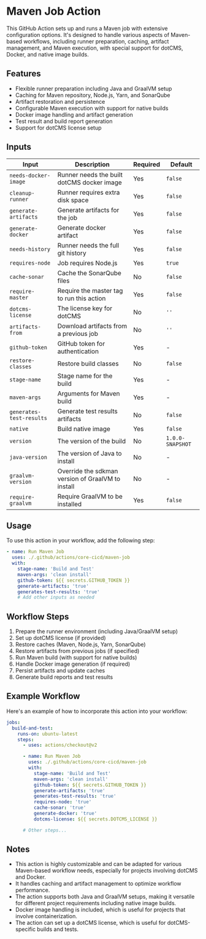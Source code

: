 # Maven Job Action

This GitHub Action sets up and runs a Maven job with extensive configuration options. It's designed to handle various aspects of Maven-based workflows, including runner preparation, caching, artifact management, and Maven execution, with special support for dotCMS, Docker, and native image builds.

## Features

- Flexible runner preparation including Java and GraalVM setup
- Caching for Maven repository, Node.js, Yarn, and SonarQube
- Artifact restoration and persistence
- Configurable Maven execution with support for native builds
- Docker image handling and artifact generation
- Test result and build report generation
- Support for dotCMS license setup

## Inputs

| Input | Description | Required | Default |
|-------|-------------|----------|---------|
| `needs-docker-image` | Runner needs the built dotCMS docker image | Yes | `false` |
| `cleanup-runner` | Runner requires extra disk space | Yes | `false` |
| `generate-artifacts` | Generate artifacts for the job | Yes | `false` |
| `generate-docker` | Generate docker artifact | Yes | `false` |
| `needs-history` | Runner needs the full git history | Yes | `false` |
| `requires-node` | Job requires Node.js | Yes | `true` |
| `cache-sonar` | Cache the SonarQube files | No | `false` |
| `require-master` | Require the master tag to run this action | Yes | `false` |
| `dotcms-license` | The license key for dotCMS | No | `''` |
| `artifacts-from` | Download artifacts from a previous job | No | `''` |
| `github-token` | GitHub token for authentication | Yes | - |
| `restore-classes` | Restore build classes | No | `false` |
| `stage-name` | Stage name for the build | Yes | - |
| `maven-args` | Arguments for Maven build | Yes | - |
| `generates-test-results` | Generate test results artifacts | No | `false` |
| `native` | Build native image | Yes | `false` |
| `version` | The version of the build | No | `1.0.0-SNAPSHOT` |
| `java-version` | The version of Java to install | No | - |
| `graalvm-version` | Override the sdkman version of GraalVM to install | No | - |
| `require-graalvm` | Require GraalVM to be installed | Yes | `false` |

## Usage

To use this action in your workflow, add the following step:

```yaml
- name: Run Maven Job
  uses: ./.github/actions/core-cicd/maven-job
  with:
    stage-name: 'Build and Test'
    maven-args: 'clean install'
    github-token: ${{ secrets.GITHUB_TOKEN }}
    generate-artifacts: 'true'
    generates-test-results: 'true'
    # Add other inputs as needed
```

## Workflow Steps

1. Prepare the runner environment (including Java/GraalVM setup)
2. Set up dotCMS license (if provided)
3. Restore caches (Maven, Node.js, Yarn, SonarQube)
4. Restore artifacts from previous jobs (if specified)
5. Run Maven build (with support for native builds)
6. Handle Docker image generation (if required)
7. Persist artifacts and update caches
8. Generate build reports and test results

## Example Workflow

Here's an example of how to incorporate this action into your workflow:

```yaml
jobs:
  build-and-test:
    runs-on: ubuntu-latest
    steps:
      - uses: actions/checkout@v2

      - name: Run Maven Job
        uses: ./.github/actions/core-cicd/maven-job
        with:
          stage-name: 'Build and Test'
          maven-args: 'clean install'
          github-token: ${{ secrets.GITHUB_TOKEN }}
          generate-artifacts: 'true'
          generates-test-results: 'true'
          requires-node: 'true'
          cache-sonar: 'true'
          generate-docker: 'true'
          dotcms-license: ${{ secrets.DOTCMS_LICENSE }}

      # Other steps...
```

## Notes

- This action is highly customizable and can be adapted for various Maven-based workflow needs, especially for projects involving dotCMS and Docker.
- It handles caching and artifact management to optimize workflow performance.
- The action supports both Java and GraalVM setups, making it versatile for different project requirements including native image builds.
- Docker image handling is included, which is useful for projects that involve containerization.
- The action can set up a dotCMS license, which is useful for dotCMS-specific builds and tests.

